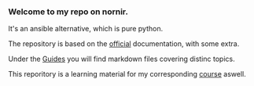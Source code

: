 ### Welcome to my repo on nornir.

It's an ansible alternative, which is pure python.

The repository is based on the [official](https://nornir.readthedocs.io) documentation, with some extra.

Under the [Guides](/Guides) you will find markdown files covering distinc topics.

This reporitory is a learning material for my corresponding [course]() aswell.

